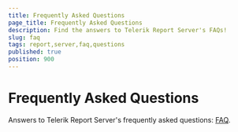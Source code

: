 ```yaml
---
title: Frequently Asked Questions
page_title: Frequently Asked Questions
description: Find the answers to Telerik Report Server's FAQs!
slug: faq
tags: report,server,faq,questions
published: true
position: 900
---
```


# Frequently Asked Questions

Answers to Telerik Report Server's frequently asked questions: [FAQ](http://www.telerik.com/report-server/faq "Telerik Report Server's FAQ"). 
